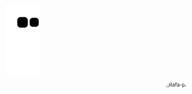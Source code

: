 


<div> 

 ![Snake animation](https://github.com/rafaballerini/rafaballerini/blob/output/github-contribution-grid-snake.svg)
 
</div>

  <img align="right" alt="Rafa-pic" height="150"  style="border-radius:50px; top: 50vw;" src="https://cdn.discordapp.com/attachments/980137081038843974/1026719780457168957/Captura_de_pantalla_2022-09-24_010644.png">

